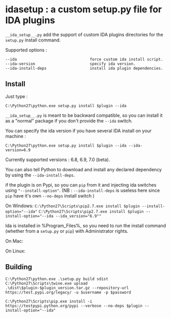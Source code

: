 idasetup : a custom setup.py file for IDA plugins
=========

`__ida_setup__.py` add the support of custom IDA plugins directories for the `setup.py` install command.

Supported options :

```
--ida                                force custom ida install script.
--ida-version                        specify ida version.
--ida-install-deps                   install ida plugin dependencies.
```


## Install

Just type :
	
```C:\Python27\python.exe setup.py install $plugin --ida```

`__ida_setup__.py` is meant to be backward compatible, so you can install it as a "normal" package if you don't provide
the `--ida` switch.

You can specify the ida version if you have several IDA install on your machine :

```C:\Python27\python.exe setup.py install $plugin --ida --ida-version=6.9```

Currently supported versions : 6.8, 6.9, 7.0 (beta).

You can also tell Python to download and install any declared dependency by using the `--ida-install-deps`.


if the plugin is on Pypi, so you can `pip` from it and injecting ida switches using `"--install-option"`.
(NB : `--ida-install-deps` is useless here since `pip` have it's own `--no-deps` install switch )

On Windows:
`C:\Python27\Scripts\pip2.7.exe install $plugin --install-option="--ida"`
`C:\Python27\Scripts\pip2.7.exe install $plugin --install-option="--ida --ida_version="6.9""`

Ida is installed in %Program_Files%, so you need to run the install command (whether from a `setup.py` or `pip`) with Administrator rights.

On Mac:

On Linux:


## Building 

`C:\Python27\python.exe .\setup.py build sdist`
`C:\Python27\Scripts\twine.exe upload .\dist\$plugin-$plugin_version.tar.gz --repository-url https://test.pypi.org/legacy/ -u $username -p $password`

`C:\Python27\Scripts\pip.exe install -i https://testpypi.python.org/pypi --verbose --no-deps $plugin --install-option="--ida"`